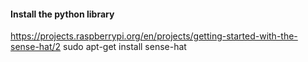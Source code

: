 #### Install the python library
https://projects.raspberrypi.org/en/projects/getting-started-with-the-sense-hat/2
sudo apt-get install sense-hat
